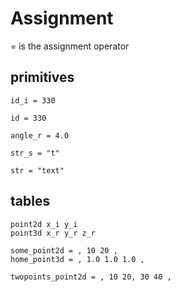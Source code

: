 # Assignment

= is the assignment operator

## primitives

```nerva
id_i = 330

id = 330

angle_r = 4.0

str_s = "t"

str = "text"
```

## tables

```nerva
point2d x_i y_i
point3d x_r y_r z_r

some_point2d = , 10 20 ,
home_point3d = , 1.0 1.0 1.0 ,

twopoints_point2d = , 10 20, 30 40 ,
```
